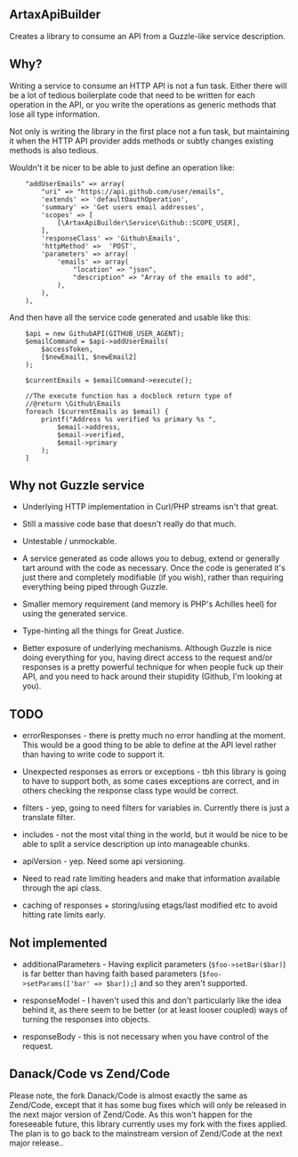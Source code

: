 ## ArtaxApiBuilder

Creates a library to consume an API from a Guzzle-like service description.

## Why?

Writing a service to consume an HTTP API is not a fun task. Either there will be a lot of tedious boilerplate code that need to be written for each operation in the API, or you write the operations as generic methods that lose all type information.


Not only is writing the library in the first place not a fun task, but maintaining it when the HTTP API provider adds methods or subtly changes existing methods is also tedious.

Wouldn't it be nicer to be able to just define an operation like:

```
    "addUserEmails" => array(
        "uri" => "https://api.github.com/user/emails",
        'extends' => 'defaultOauthOperation',
        'summary' => 'Get users email addresses',
        'scopes' => [
            [\ArtaxApiBuilder\Service\Github::SCOPE_USER],
        ],
        'responseClass' => 'Github\Emails',
        'httpMethod' =>  'POST',
        'parameters' => array(
            'emails' => array(
                "location" => "json",
                "description" => "Array of the emails to add",
            ),
        ),
    ),
```

And then have all the service code generated and usable like this:


```
    $api = new GithubAPI(GITHUB_USER_AGENT);
    $emailCommand = $api->addUserEmails(
        $accessToken,
        [$newEmail1, $newEmail2]
    );
    
    $currentEmails = $emailCommand->execute();
    
    //The execute function has a docblock return type of 
    //@return \Github\Emails
    foreach ($currentEmails as $email) {
        printf("Address %s verified %s primary %s ",
            $email->address,
            $email->verified,
            $email->primary
        );
    ]
```


## Why not Guzzle service

* Underlying HTTP implementation in Curl/PHP streams isn't that great.

* Still a massive code base that doesn't really do that much.

* Untestable / unmockable.
 
* A service generated as code allows you to debug, extend or generally tart around with the code as necessary. Once the code is generated it's just there and completely modifiable (if you wish), rather than requiring everything being piped through Guzzle.

* Smaller memory requirement (and memory is PHP's Achilles heel) for using the generated service.

* Type-hinting all the things for Great Justice. 

* Better exposure of underlying mechanisms. Although Guzzle is nice doing everything for you, having direct access to the request and/or responses is a pretty powerful technique for when people fuck up their API, and you need to hack around their stupidity (Github, I'm looking at you).


## TODO

* errorResponses - there is pretty much no error handling at the moment. This would be a good thing to be able to define at the API level rather than having to write code to support it.

* Unexpected responses as errors or exceptions - tbh this library is going to have to support both, as some cases exceptions are correct, and in others checking the response class type would be correct.

* filters - yep, going to need filters for variables in. Currently there is just a translate filter.

* includes - not the most vital thing in the world, but it would be nice to be able to split a service description up into manageable chunks.

* apiVersion - yep. Need some api versioning.

* Need to read rate limiting headers and make that information available through the api class.

* caching of responses + storing/using etags/last modified etc to avoid hitting rate limits early.

## Not implemented

* additionalParameters - Having explicit parameters (`$foo->setBar($bar)`) is far better than having faith based parameters (`$foo->setParams(['bar' => $bar]);`) and so they aren't supported. 

* responseModel - I haven't used this and don't particularly like the idea behind it, as there seem to be better (or at least looser coupled) ways of turning the responses into objects.  

* responseBody - this is not necessary when you have control of the request.


## Danack/Code vs Zend/Code


Please note, the fork Danack/Code is almost exactly the same as Zend/Code, except that it has some bug fixes which will only be released in the next major version of Zend/Code. As this won't happen for the foreseeable future, this library currently uses my fork with the fixes applied. The plan is to go back to the mainstream version of Zend/Code at the next major release..